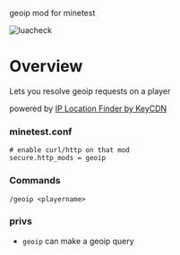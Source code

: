 
geoip mod for minetest

![luacheck](https://github.com/pandorabox-io/geoip/workflows/luacheck/badge.svg)

# Overview

Lets you resolve geoip requests on a player

powered by [IP Location Finder by KeyCDN](https://tools.keycdn.com/geo)

### minetest.conf
```
# enable curl/http on that mod
secure.http_mods = geoip
```

### Commands
```
/geoip <playername>
```

### privs

* `geoip` can make a geoip query
